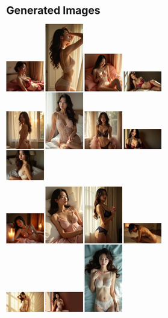 # Generated Images



<img src="2025_07_22_01.webp" width="100"/> <img src="2025_07_22_02.webp" width="100"/> <img src="2025_07_22_03.webp" width="100"/> <img src="2025_07_22_04.webp" width="100"/> <img src="2025_07_22_05.webp" width="100"/> <img src="2025_07_22_06.webp" width="100"/> <img src="2025_07_22_07.webp" width="100"/> <img src="2025_07_22_08.webp" width="100"/> <img src="2025_07_22_09.webp" width="100"/>

<img src="2025_07_22_10.webp" width="100"/> <img src="2025_07_22_11.webp" width="100"/> <img src="2025_07_22_12.webp" width="100"/> <img src="2025_07_22_13.webp" width="100"/> <img src="2025_07_22_14.webp" width="100"/> <img src="2025_07_22_15.webp" width="100"/> <img src="2025_07_22_16.webp" width="100"/>